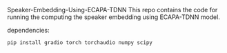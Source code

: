 Speaker-Embedding-Using-ECAPA-TDNN
This repo contains the code for running the computing the speaker embedding using ECAPA-TDNN model.

dependencies:
```
pip install gradio torch torchaudio numpy scipy
```
